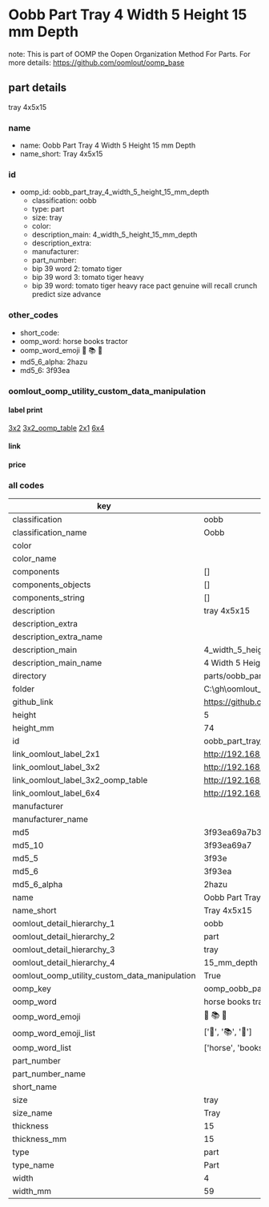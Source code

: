 # Oobb Part Tray 4 Width 5 Height 15 mm Depth  

note: This is part of OOMP the Oopen Organization Method For Parts. For more details: https://github.com/oomlout/oomp_base

##  part details
  



tray 4x5x15



### name
* name: Oobb Part Tray 4 Width 5 Height 15 mm Depth
* name_short: Tray 4x5x15 
### id
* oomp_id: oobb_part_tray_4_width_5_height_15_mm_depth
  * classification: oobb
  * type: part
  * size: tray
  * color: 
  * description_main: 4_width_5_height_15_mm_depth
  * description_extra: 
  * manufacturer: 
  * part_number: 
  * bip 39 word 2: tomato tiger
  * bip 39 word 3: tomato tiger heavy
  * bip 39 word: tomato tiger heavy race pact genuine will recall crunch predict size advance

### other_codes
* short_code: 
* oomp_word: horse books tractor
* oomp_word_emoji :horse: :books: :tractor:
* md5_6_alpha: 2hazu
* md5_6: 3f93ea






### oomlout_oomp_utility_custom_data_manipulation
#### label print
[3x2](http://192.168.1.245:1112/?label=oomp%202hazu)
[3x2_oomp_table](http://192.168.1.108:1112/?label=oomp%202hazu)
[2x1](http://192.168.1.242:1112/?label=oomp%202hazu)
[6x4](http://192.168.1.55:1112/?label=oomp%202hazu)    

#### link

                              

#### price







### all codes 
| key | value |  
| --- | --- |  
| classification | oobb |  
| classification_name | Oobb |  
| color |  |  
| color_name |  |  
| components | [] |  
| components_objects | [] |  
| components_string | [] |  
| description | tray 4x5x15 |  
| description_extra |  |  
| description_extra_name |  |  
| description_main | 4_width_5_height_15_mm_depth |  
| description_main_name | 4 Width 5 Height 15 mm Depth |  
| directory | parts/oobb_part_tray_4_width_5_height_15_mm_depth |  
| folder | C:\gh\oomlout_oobb_version_4_generated_parts\parts\oobb_part_tray_4_width_5_height_15_mm_depth |  
| github_link | https://github.com/oomlout/oomlout_oomp_part_src/tree/main/parts/oobb_part_tray_4_width_5_height_15_mm_depth |  
| height | 5 |  
| height_mm | 74 |  
| id | oobb_part_tray_4_width_5_height_15_mm_depth |  
| link_oomlout_label_2x1 | http://192.168.1.242:1112/?label=oomp%202hazu |  
| link_oomlout_label_3x2 | http://192.168.1.245:1112/?label=oomp%202hazu |  
| link_oomlout_label_3x2_oomp_table | http://192.168.1.108:1112/?label=oomp%202hazu |  
| link_oomlout_label_6x4 | http://192.168.1.55:1112/?label=oomp%202hazu |  
| manufacturer |  |  
| manufacturer_name |  |  
| md5 | 3f93ea69a7b37f65854f5b06d4f87f20 |  
| md5_10 | 3f93ea69a7 |  
| md5_5 | 3f93e |  
| md5_6 | 3f93ea |  
| md5_6_alpha | 2hazu |  
| name | Oobb Part Tray 4 Width 5 Height 15 mm Depth |  
| name_short | Tray 4x5x15  |  
| oomlout_detail_hierarchy_1 | oobb |  
| oomlout_detail_hierarchy_2 | part |  
| oomlout_detail_hierarchy_3 | tray |  
| oomlout_detail_hierarchy_4 | 15_mm_depth |  
| oomlout_oomp_utility_custom_data_manipulation | True |  
| oomp_key | oomp_oobb_part_tray_4_width_5_height_15_mm_depth |  
| oomp_word | horse books tractor |  
| oomp_word_emoji | :horse: :books: :tractor: |  
| oomp_word_emoji_list | [':horse:', ':books:', ':tractor:'] |  
| oomp_word_list | ['horse', 'books', 'tractor'] |  
| part_number |  |  
| part_number_name |  |  
| short_name |  |  
| size | tray |  
| size_name | Tray |  
| thickness | 15 |  
| thickness_mm | 15 |  
| type | part |  
| type_name | Part |  
| width | 4 |  
| width_mm | 59 |  
